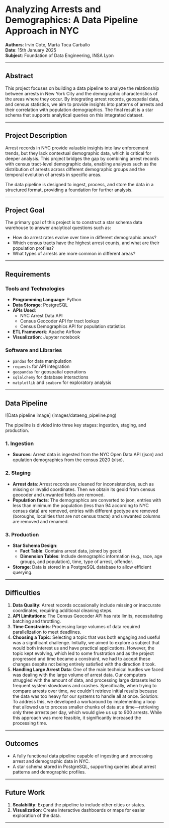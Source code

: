 # Analyzing Arrests and Demographics: A Data Pipeline Approach in NYC

**Authors**: Irvin Cote, Marta Toca Carballo  
**Date**: 15th January 2025  
**Subject**: Foundation of Data Engineering, INSA Lyon

---

## Abstract

This project focuses on building a data pipeline to analyze the relationship between arrests in New York City and the demographic characteristics of the areas where they occur. By integrating arrest records, geospatial data, and census statistics, we aim to provide insights into patterns of arrests and their correlation with population demographics. The final result is a star schema that supports analytical queries on this integrated dataset.

---

## Project Description

Arrest records in NYC provide valuable insights into law enforcement trends, but they lack contextual demographic data, which is critical for deeper analysis. This project bridges the gap by combining arrest records with census tract-level demographic data, enabling analyses such as the distribution of arrests across different demographic groups and the temporal evolution of arrests in specific areas.

The data pipeline is designed to ingest, process, and store the data in a structured format, providing a foundation for further analysis.

---

## Project Goal

The primary goal of this project is to construct a star schema data warehouse to answer analytical questions such as:

- How do arrest rates evolve over time in different demographic areas?  
- Which census tracts have the highest arrest counts, and what are their population profiles?
- What types of arrests are more common in different areas?

---

## Requirements

### Tools and Technologies

- **Programming Language**: Python  
- **Data Storage**: PostgreSQL  
- **APIs Used**:
  - NYC Arrest Data API
  - Census Geocoder API for tract lookup
  - Census Demographics API for population statistics  
- **ETL Framework**: Apache Airflow
- **Visualization**: Jupyter notebook

### Software and Libraries

- `pandas` for data manipulation  
- `requests` for API integration  
- `geopandas` for geospatial operations  
- `sqlalchemy` for database interactions  
- `matplotlib` and `seaborn` for exploratory analysis  

---

## Data Pipeline

![Data pipeline image] (images/dataeng_pipeline.png)

The pipeline is divided into three key stages: ingestion, staging, and production.

### 1. Ingestion

- **Sources**: Arrest data is ingested from the NYC Open Data API (json) and opulation demographics from the census 2020 (xlsx).

### 2. Staging

- **Arrest data**: Arrest records are cleaned for inconsistencies, such as missing or invalid coordinates. Then we obtain its geoid from census geocoder and unwanted fields are removed.  
- **Population facts**: The demographics are converted to json, entries with less than minimum the population (less than 94 according to NYC census data) are removed, entries with different geotype are removed (boroughs, localities that are not census tracts) and unwanted columns are removed and renamed. 

### 3. Production

- **Star Schema Design**:  
  - **Fact Table**: Contains arrest data, joined by geoid.  
  - **Dimension Tables**: Include demographic information (e.g., race, age groups, and population), time, type of arrest, offender.  
- **Storage**: Data is stored in a PostgreSQL database to allow efficient querying.  

---

## Difficulties

1. **Data Quality**: Arrest records occasionally include missing or inaccurate coordinates, requiring additional cleaning steps.  
2. **API Limitations**: The Census Geocoder API has rate limits, necessitating batching and throttling. 
3. **Time Constraints**: Processing large volumes of data required parallelization to meet deadlines.
4. **Choosing a Topic**: Selecting a topic that was both engaging and useful was a significant challenge. Initially, we aimed to explore a subject that would both interest us and have practical applications. However, the topic kept evolving, which led to some frustration and as the project progressed and time became a constraint, we had to accept these changes despite not being entirely satisfied with the direction it took.
5. **Handling Large Arrest Data**: One of the main technical hurdles we faced was dealing with the large volume of arrest data. Our computers struggled with the amount of data, and processing large datasets led to frequent system slowdowns and crashes. Specifically, when trying to compare arrests over time, we couldn't retrieve initial results because the data was too heavy for our systems to handle all at once. Solution: To address this, we developed a workaround by implementing a loop that allowed us to process smaller chunks of data at a time—retrieving only three arrests per day, which would give us up to 900 arrests. While this approach was more feasible, it significantly increased the processing time.

---

## Outcomes

- A fully functional data pipeline capable of ingesting and processing arrest and demographic data in NYC.  
- A star schema stored in PostgreSQL, supporting queries about arrest patterns and demographic profiles. 

---

## Future Work

1. **Scalability**: Expand the pipeline to include other cities or states.  
2. **Visualization**: Create interactive dashboards or maps for easier exploration of the data. 

---
